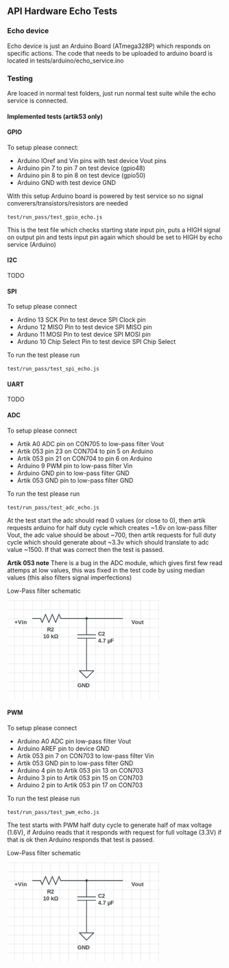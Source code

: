## API Hardware Echo Tests

### Echo device

Echo device is just an Arduino Board (ATmega328P) which responds on specific actions. The code that needs to be uploaded to arduino board is located in tests/arduino/echo_service.ino

### Testing

Are loaced in normal test folders, just run normal test suite while the echo service is connected.

#### Implemented tests (artik53 only)

#### GPIO

To setup please connect:
* Arduino IOref and Vin pins with test device Vout pins
* Arduino pin 7 to pin 7 on test device (gpio48)
* Arduino pin 8 to pin 8 on test device (gpio50)
* Arduino GND with test device GND

With this setup Arduino board is powered by test service so no signal converers/transistors/resistors are needed

`test/run_pass/test_gpio_echo.js`

This is the test file which checks starting state input pin, puts a HIGH signal on output pin and tests input pin again which should be set to HIGH by echo service (Arduino)

#### I2C

TODO

#### SPI

To setup please connect
* Ardino 13 SCK Pin to test devce SPI Clock pin
* Arduno 12 MISO Pin to test device SPI MISO pin
* Arduno 11 MOSI Pin to test device SPI MOSI pin
* Arduno 10 Chip Select Pin to test device SPI Chip Select

To run the test please run

`test/run_pass/test_spi_echo.js`

#### UART

TODO

#### ADC

To setup please connect
* Artik A0 ADC pin on CON705 to low-pass filter Vout
* Artik 053 pin 23 on CON704 to pin 5 on Arduino
* Artik 053 pin 21 on CON704 to pin 6 on Arduino
* Arduino 9 PWM pin to low-pass filter Vin
* Arduino GND pin to low-pass filter GND
* Artik 053 GND pin to low-pass filter GND

To run the test please run

`test/run_pass/test_adc_echo.js`

At the test start the adc should read 0 values (or close to 0), then artik requests arduino for half duty cycle which creates ~1.6v on low-pass filter Vout, the adc value should be about ~700, then artik requests for full duty cycle which should generate about ~3.3v which should translate to adc value ~1500. If that was correct then the test is passed.

__Artik 053 note__ There is a bug in the ADC module, which gives first few read attemps at low values, this was fixed in the test code by using median values (this also filters signal imperfections)

Low-Pass filter schematic

![low pass filter](./low-pass-filter.png)


#### PWM

To setup please connect
* Arduino A0 ADC pin low-pass filter Vout
* Arduino AREF pin to device GND
* Artik 053 pin 7 on CON703 to low-pass filter Vin
* Artik 053 GND pin to low-pass filter GND
* Arduino 4 pin to Artik 053 pin 13 on CON703
* Arduino 3 pin to Artik 053 pin 15 on CON703
* Arduino 2 pin to Artik 053 pin 17 on CON703

To run the test please run

`test/run_pass/test_pwm_echo.js`

The test starts with PWM half duty cycle to generate half of max voltage (1.6V), if Arduino reads that it responds with request for full voltage (3.3V) if that is ok then Arduino responds that test is passed.

Low-Pass filter schematic

![low pass filter](./low-pass-filter.png)


